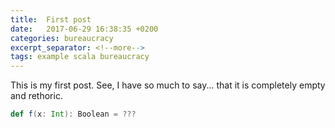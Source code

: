 ```yaml
---
title:  First post
date:   2017-06-29 16:38:35 +0200
categories: bureaucracy
excerpt_separator: <!--more-->
tags: example scala bureaucracy
---
```


This is my first post. See, I have so much to say...<!--more--> that it is completely empty and rethoric.

```scala
def f(x: Int): Boolean = ???
```
